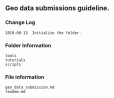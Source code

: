 ## Geo data submissions guideline.
### Change Log
```
2019-09-13  Initialize the folder.
```

### Folder Information
```
tools
tutorials
scripts
```

###  File information
```
geo_data_submission.md
readme.md
```
